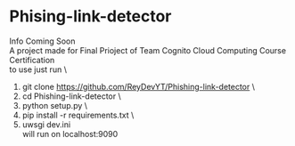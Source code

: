 # Phising-link-detector
Info Coming Soon \
A project made for Final Prioject of Team Cognito Cloud Computing Course Certification \
to use just run \
1) git clone https://github.com/ReyDevYT/Phishing-link-detector \
2) cd Phishing-link-detector \
4)  python setup.py \
5) pip install -r requirements.txt \
6) uwsgi dev.ini \
will run on localhost:9090
